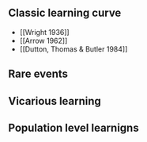 ## Classic learning curve
* [[Wright 1936]]
* [[Arrow 1962]]
* [[Dutton, Thomas & Butler 1984]]

## Rare events

## Vicarious learning

## Population level learnigns